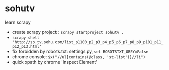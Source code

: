 # sohutv
learn scrapy

- create scrapy project : `scrapy startproject sohutv .`
- `scrapy shell 'http://so.tv.sohu.com/list_p1100_p2_p3_p4_p5_p6_p7_p8_p9_p101_p11_p12_p13.html'`
- fix forbidden by robots.txt: settings.py, `set ROBOTSTXT_OBEY=False`
- chrome console: `$x("//ul[contains(@class, 'st-list')]//li")`
- quick xpath by chrome 'Inspect Element'

